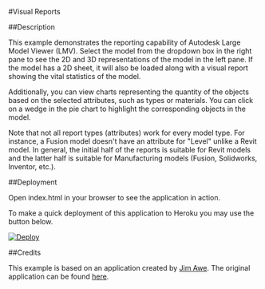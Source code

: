 #Visual Reports

##Description

This example demonstrates the reporting capability of Autodesk Large Model Viewer (LMV). Select the model from the dropdown box in the right pane to see the 2D and 3D representations of the model in the left pane. If the model has a 2D sheet, it will also be loaded along with a visual report showing the vital statistics of the model.

Additionally, you can view charts representing the quantity of the objects based on the selected attributes, such as types or materials. You can click on a wedge in the pie chart to highlight the corresponding objects in the model.

Note that not all report types (attributes) work for every model type. For instance, a Fusion model doesn't have an attribute for "Level" unlike a Revit model. In general, the initial half of the reports is suitable for Revit models and the latter half is suitable for Manufacturing models (Fusion, Solidworks, Inventor, etc.).

##Deployment

Open index.html in your browser to see the application in action.

To make a quick deployment of this application to Heroku you may use the button below.

[![Deploy](https://www.herokucdn.com/deploy/button.png)](https://heroku.com/deploy)

##Credits

This example is based on an application created by [Jim Awe](https://github.com/JimAwe). The original application can be found [here](https://github.com/JimAwe/LmvNavTest).